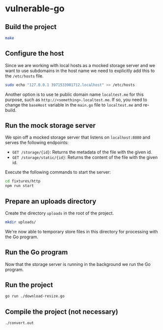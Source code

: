 # vulnerable-go

## Build the project

```bash
make
```

## Configure the host

Since we are working with local hosts as a mocked storage server and we want to use subdomains in the host name we need to explicitly add this to the `/etc/hosts` file.

```bash
sudo echo "127.0.0.1 3971533981712.localhost" >> /etc/hosts
```

Another option is to use te public domain name `localtest.me` for this purpose, such as `http://<something>.localtest.me`. If so, you need to change the `baseHost` variable in the `main.go` file to `localtest.me` and re-build.

## Run the mock storage server

We spin off a mocked storage server that listens on `localhost:8080` and serves the following endpoints:

- `GET /storage/{id}`: Returns the metadata of the file with the given id.
- `GET /storage/static/{id}`: Returns the content of the file with the given id.

Execute the following commands to start the server:

```bash
cd fixtures/http
npm run start
```

## Prepare an uploads directory

Create the directory `uploads` in the root of the project.

```bash
mkdir uploads/
```

We're now able to temporary store files in this directory for processing with the Go program.

## Run the Go program

Now that the storage server is running in the background we run the Go program.

## Run the project

```bash
go run ./download-resize.go
```

## Compile the project (not necessary)

```bash
./convert.out
```
